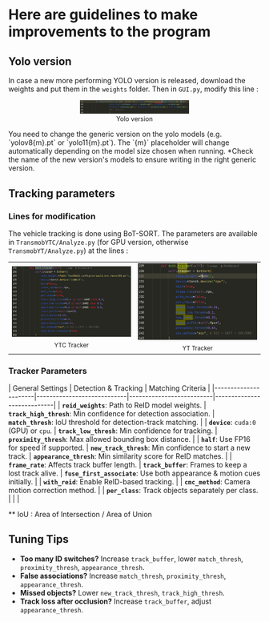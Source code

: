 # Here are guidelines to make improvements to the program

## Yolo version

In case a new more performing YOLO version is released, download the weights and put them in the `weights` folder. Then in `GUI.py`, modify this line :
<p align="center">
  <figure style="display: inline-block; text-align: center; margin: 0 10px;">
    <img src="images/YOLO_version.png?raw=true" alt="Yolo version" title="Yolo version" width="45%"/>
    <figcaption style="font-size: 0.9em;">Yolo version</figcaption>
  </figure>
</p>
You need to change the generic version on the yolo models (e.g. `yolov8{m}.pt` or `yolo11{m}.pt`). The `{m}` placeholder will change automatically depending on the model size chosen when running. *Check the name of the new version's models to ensure writing in the right generic version.

## Tracking parameters

### Lines for modification

The vehicle tracking is done using BoT-SORT. The parameters are available in `TransmobYTC/Analyze.py` (for GPU version, otherwise `TransmobYT/Analyze.py`) at the lines :
<table>
  <tr>
    <td align="center" width="45%">
      <img src="images/Tracker_YTC.png?raw=true" alt="YTC tracker" title="YTC tracker"/>
      <br/><sub>YTC Tracker</sub>
    </td>
    <td align="center" width="45%">
      <img src="images/Tracker_YT.png?raw=true" alt="YT tracker" title="YT tracker"/>
      <br/><sub>YT Tracker</sub>
    </td>
  </tr>
</table>

### Tracker Parameters

| General Settings      | Detection & Tracking        | Matching Criteria        |
|----------------------|----------------------------|--------------------------|----------------------------|
| **`reid_weights`**: Path to ReID model weights. | **`track_high_thresh`**: Min confidence for detection association. | **`match_thresh`**: IoU threshold for detection-track matching. |
| **`device`**: `cuda:0` (GPU) or `cpu`. | **`track_low_thresh`**: Min confidence for tracking. | **`proximity_thresh`**: Max allowed bounding box distance. |
| **`half`**: Use FP16 for speed if supported. | **`new_track_thresh`**: Min confidence to start a new track. | **`appearance_thresh`**: Min similarity score for ReID matches. |
| **`frame_rate`**: Affects track buffer length. | **`track_buffer`**: Frames to keep a lost track alive. | **`fuse_first_associate`**: Use both appearance & motion cues initially. |
| **`with_reid`**: Enable ReID-based tracking. | | **`cmc_method`**: Camera motion correction method. |
| **`per_class`**: Track objects separately per class. | | |

*\* IoU : Area of Intersection / Area of Union

## Tuning Tips
- **Too many ID switches?** Increase `track_buffer`, lower `match_thresh`, `proximity_thresh`, `appearance_thresh`.
- **False associations?** Increase `match_thresh`, `proximity_thresh`, `appearance_thresh`.
- **Missed objects?** Lower `new_track_thresh`, `track_high_thresh`.
- **Track loss after occlusion?** Increase `track_buffer`, adjust `appearance_thresh`.



